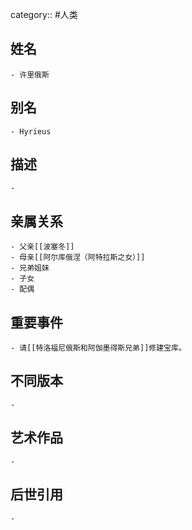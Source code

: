 category:: #人类
## 姓名
	- 许里俄斯
## 别名
	- Hyrieus
## 描述
	-
## 亲属关系
	- 父亲[[波塞冬]]
	- 母亲[[阿尔库俄涅（阿特拉斯之女）]]
	- 兄弟姐妹
	- 子女
	- 配偶
## 重要事件
	- 请[[特洛福尼俄斯和阿伽墨得斯兄弟]]修建宝库。
## 不同版本
	-
## 艺术作品
	-
## 后世引用
	-
